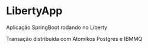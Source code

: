 # LibertyApp

Aplicação SpringBoot rodando no Liberty

Transação distribuída com Atomikos Postgres e IBMMQ
